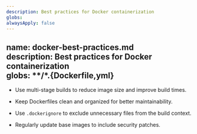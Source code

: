 ```yaml
---
description: Best practices for Docker containerization
globs: 
alwaysApply: false
---
```

name: docker-best-practices.md  
description: Best practices for Docker containerization  
globs: **/*.{Dockerfile,yml}  
---  

- Use multi-stage builds to reduce image size and improve build times.  
- Keep Dockerfiles clean and organized for better maintainability.  
- Use `.dockerignore` to exclude unnecessary files from the build context.  

- Regularly update base images to include security patches.  